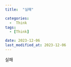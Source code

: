 ```yaml
---
title:  "실패" 

categories:
  -  Think
tags:
  - [Think]

date: 2023-12-06
last_modified_at: 2023-12-06
---
```


실패